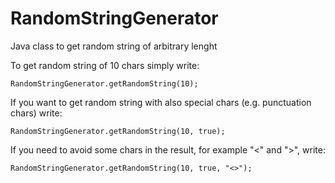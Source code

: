 # RandomStringGenerator
Java class to get random string of arbitrary lenght

To get random string of 10 chars simply write:

```
RandomStringGenerator.getRandomString(10);
```

If you want to get random string with also special chars (e.g. punctuation chars) write:

```
RandomStringGenerator.getRandomString(10, true);
```

If you need to avoid some chars in the result, for example "<" and ">", write:

```
RandomStringGenerator.getRandomString(10, true, "<>");
```
